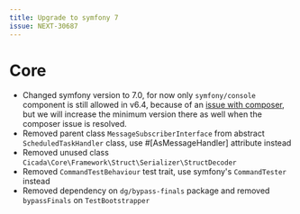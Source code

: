 ```yaml
---
title: Upgrade to symfony 7
issue: NEXT-30687
---
```

# Core
* Changed symfony version to 7.0, for now only `symfony/console` component is still allowed in v6.4, because of an [issue with composer](https://github.com/composer/composer/issues/11736), but we will increase the minimum version there as well when the composer issue is resolved.
* Removed parent class `MessageSubscriberInterface` from abstract `ScheduledTaskHandler` class, use #[AsMessageHandler] attribute instead
* Removed unused class `Cicada\Core\Framework\Struct\Serializer\StructDecoder`
* Removed `CommandTestBehaviour` test trait, use symfony's `CommandTester` instead
* Removed dependency on `dg/bypass-finals` package and removed `bypassFinals` on `TestBootstrapper`
